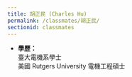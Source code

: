 ```yaml
---
title: 胡正民 (Charles Hu)
permalink: /classmates/胡正民/
sectionid: classmates
---
```


- **學歷：**<br />
  臺大電機系學士<br />
  美國 Rutgers University 電機工程碩士

